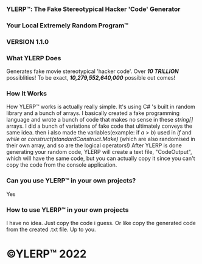 ### YLERP™: The Fake Stereotypical Hacker 'Code' Generator 

### Your Local Extremely Random Program™

### VERSION 1.1.0

### What YLERP Does
Generates fake movie stereotypical 'hacker code'. Over ***10 TRILLION*** possiblities! To be exact, ***10,279,552,640,000*** possible out comes!

### How It Works
How YLERP™ works is actually really simple. It's using C# 's built in random library and a bunch of arrays. I basically created a fake programming language and wrote a bunch of code that makes no sense in these *string[]* arrays. I did a bunch of variations of fake code that ultimately conveys the same idea. then i also made the variables(example: if *a* > *b*) used in *if* and *while* or *construct(standardConstruct.Make)* (which are also randomised in their own array, and so are the logical operators!)
After YLERP is done generating your random code, YLERP will create a text file, "CodeOutput", which will have the same code, but you can actually copy it since you can't copy the code from the console application. 

### Can you use YLERP™ in your own projects?
Yes

### How to use YLERP™ in your own projects
I have no idea. Just copy the code i guess. Or like copy the generated code from the created .txt file. Up to you.


# ©YLERP™ 2022

